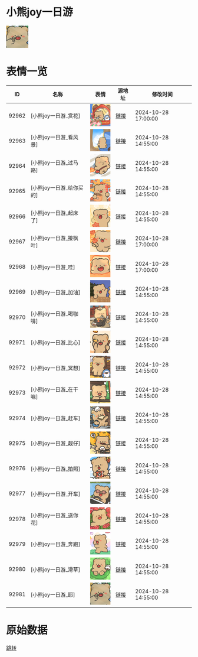 # 小熊joy一日游

<img src="./cover.png" height="60" alt="cover" />

# 表情一览

|ID|名称|表情|源地址|修改时间|
|----|----|----|----|----|
|92962|[小熊joy一日游_赏花]|<img src="./pic/092962_%5B小熊joy一日游_赏花%5D.png" height="60" alt="赏花"/>|[链接](https://i0.hdslb.com/bfs/garb/77f1e4333f891ac4b52093d16252eacd108d6933.png)|2024-10-28 17:00:00|
|92963|[小熊joy一日游_看风景]|<img src="./pic/092963_%5B小熊joy一日游_看风景%5D.png" height="60" alt="看风景"/>|[链接](https://i0.hdslb.com/bfs/garb/b472921f0bf108139a4a7ce5917585b986fa0fcc.png)|2024-10-28 14:55:00|
|92964|[小熊joy一日游_过马路]|<img src="./pic/092964_%5B小熊joy一日游_过马路%5D.png" height="60" alt="过马路"/>|[链接](https://i0.hdslb.com/bfs/garb/071d020d8442cf1cfbafb93c09c7bcaf558e1855.png)|2024-10-28 14:55:00|
|92965|[小熊joy一日游_给你买的]|<img src="./pic/092965_%5B小熊joy一日游_给你买的%5D.png" height="60" alt="给你买的"/>|[链接](https://i0.hdslb.com/bfs/garb/26438769226ad2019ad495a13fdd558db692df2d.png)|2024-10-28 14:55:00|
|92966|[小熊joy一日游_起床了]|<img src="./pic/092966_%5B小熊joy一日游_起床了%5D.png" height="60" alt="起床了"/>|[链接](https://i0.hdslb.com/bfs/garb/c039587a0b77a47efb71cabf61890a4754b9e93f.png)|2024-10-28 14:55:00|
|92967|[小熊joy一日游_接枫叶]|<img src="./pic/092967_%5B小熊joy一日游_接枫叶%5D.png" height="60" alt="接枫叶"/>|[链接](https://i0.hdslb.com/bfs/garb/15c61b80b97803cbc31ec1e9c20d5a7d7de66938.png)|2024-10-28 17:00:00|
|92968|[小熊joy一日游_哇]|<img src="./pic/092968_%5B小熊joy一日游_哇%5D.png" height="60" alt="哇"/>|[链接](https://i0.hdslb.com/bfs/garb/571f7137f805c244332640bcdea5caec1f7b22ac.png)|2024-10-28 17:00:00|
|92969|[小熊joy一日游_加油]|<img src="./pic/092969_%5B小熊joy一日游_加油%5D.png" height="60" alt="加油"/>|[链接](https://i0.hdslb.com/bfs/garb/ca2f86d5408b9a7fe9c9018d1847d50b6850777a.png)|2024-10-28 14:55:00|
|92970|[小熊joy一日游_喝咖啡]|<img src="./pic/092970_%5B小熊joy一日游_喝咖啡%5D.png" height="60" alt="喝咖啡"/>|[链接](https://i0.hdslb.com/bfs/garb/b24a03169eed360fae0f1108ef621da59f12443c.png)|2024-10-28 14:55:00|
|92971|[小熊joy一日游_比心]|<img src="./pic/092971_%5B小熊joy一日游_比心%5D.png" height="60" alt="比心"/>|[链接](https://i0.hdslb.com/bfs/garb/86407050c58df1b3ef78521025d18b81addf0cea.png)|2024-10-28 14:55:00|
|92972|[小熊joy一日游_冥想]|<img src="./pic/092972_%5B小熊joy一日游_冥想%5D.png" height="60" alt="冥想"/>|[链接](https://i0.hdslb.com/bfs/garb/4d19a13d847a5f5cec9206f99eacaca391d855a5.png)|2024-10-28 14:55:00|
|92973|[小熊joy一日游_在干嘛]|<img src="./pic/092973_%5B小熊joy一日游_在干嘛%5D.png" height="60" alt="在干嘛"/>|[链接](https://i0.hdslb.com/bfs/garb/04de4ce453c5194859d40344a9730c12b3d36244.png)|2024-10-28 14:55:00|
|92974|[小熊joy一日游_赶车]|<img src="./pic/092974_%5B小熊joy一日游_赶车%5D.png" height="60" alt="赶车"/>|[链接](https://i0.hdslb.com/bfs/garb/ed38cec24395e413f590f6e97f7d622be4b03dab.png)|2024-10-28 14:55:00|
|92975|[小熊joy一日游_靓仔]|<img src="./pic/092975_%5B小熊joy一日游_靓仔%5D.png" height="60" alt="靓仔"/>|[链接](https://i0.hdslb.com/bfs/garb/dc954d1fca912261ccf6ee36ea5d3ecbe0c53668.png)|2024-10-28 14:55:00|
|92976|[小熊joy一日游_拍照]|<img src="./pic/092976_%5B小熊joy一日游_拍照%5D.png" height="60" alt="拍照"/>|[链接](https://i0.hdslb.com/bfs/garb/f64ada57fc76d60f8d7868b3ad03441e644d1a6e.png)|2024-10-28 14:55:00|
|92977|[小熊joy一日游_开车]|<img src="./pic/092977_%5B小熊joy一日游_开车%5D.png" height="60" alt="开车"/>|[链接](https://i0.hdslb.com/bfs/garb/160792200e98f6afb433a57ae0909d9a2f150c6b.png)|2024-10-28 14:55:00|
|92978|[小熊joy一日游_送你花]|<img src="./pic/092978_%5B小熊joy一日游_送你花%5D.png" height="60" alt="送你花"/>|[链接](https://i0.hdslb.com/bfs/garb/de4b1400f4e65d317757f593d4814692a5cf32f0.png)|2024-10-28 14:55:00|
|92979|[小熊joy一日游_奔跑]|<img src="./pic/092979_%5B小熊joy一日游_奔跑%5D.png" height="60" alt="奔跑"/>|[链接](https://i0.hdslb.com/bfs/garb/083e6eb074bccd0883232595ed0f7b939fe3f932.png)|2024-10-28 14:55:00|
|92980|[小熊joy一日游_滑草]|<img src="./pic/092980_%5B小熊joy一日游_滑草%5D.png" height="60" alt="滑草"/>|[链接](https://i0.hdslb.com/bfs/garb/5fc97494a5ce7fc644eeea8226ec14d836d9a7a3.png)|2024-10-28 14:55:00|
|92981|[小熊joy一日游_耶]|<img src="./pic/092981_%5B小熊joy一日游_耶%5D.png" height="60" alt="耶"/>|[链接](https://i0.hdslb.com/bfs/garb/d611cc3e7a48e486dd69fd03201dcdc2e70fb1fb.png)|2024-10-28 14:55:00|

# 原始数据

[跳转](./raw.json)

